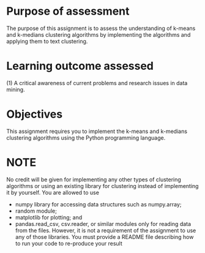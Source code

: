 # Purpose of assessment
The purpose of this assignment is to assess the
understanding of k-means and k-medians
clustering algorithms by implementing the
algorithms and applying them to text
clustering.

# Learning outcome assessed
(1) A critical awareness of current problems
and research issues in data mining.

# Objectives
This assignment requires you to implement the k-means and k-medians clustering algorithms
using the Python programming language.

# NOTE
No credit will be given for implementing any other types of clustering algorithms
or using an existing library for clustering instead of implementing it by yourself.
You are allowed to use
- numpy library for accessing data structures such as numpy.array;
- random module;
- matplotlib for plotting; and
- pandas.read_csv, csv.reader, or similar modules only for reading data from the files.
However, it is not a requirement of the assignment to use any of those libraries.
You must provide a README file describing how to run your code to re-produce your result
